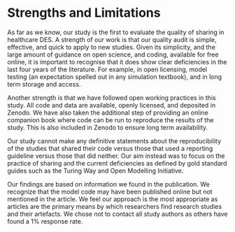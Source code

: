 # Strengths and Limitations

As far as we know, our study is the first to evaluate the quality of sharing in healthcare DES.  A strength of our work is that our quality audit is simple, effective, and quick to apply to new studies. Given its simplicity, and the large amount of guidance on open science, and coding, available for free online, it is important to recognise that it does show clear deficiencies in the last four years of the literature.  For example, in open licensing, model testing (an expectation spelled out in any simulation textbook), and in long term storage and access.

Another strength is that we have followed open working practices in this study. All code and data are available, openly licensed, and deposited in Zenodo. We have also taken the additional step of providing an online companion book where code can be run to reproduce the results of the study. This is also included in Zenodo to ensure long term availability.    

Our study cannot make any definitive statements about the reproducibility of the studies that shared their code versus those that used a reporting guideline versus those that did neither. Our aim instead was to focus on the practice of sharing and the current deficiencies as defined by gold standard guides such as the Turing Way and Open Modelling Initiative.

Our findings are based on information we found in the publication. We recognize that the model code may have been published online but not mentioned in the article. We feel our approach is the most appropriate as articles are the primary means by which researchers find research studies and their artefacts.  We chose not to contact all study authors as others have found a 1% response rate.